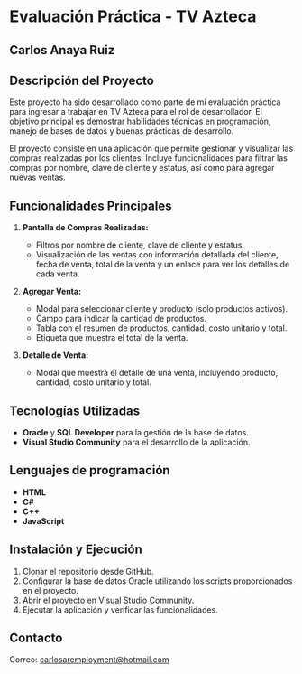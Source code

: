 # Evaluación Práctica - TV Azteca
## Carlos Anaya Ruiz
## Descripción del Proyecto

Este proyecto ha sido desarrollado como parte de mi evaluación práctica para ingresar a trabajar en TV Azteca para el rol de desarrollador. El objetivo principal es demostrar habilidades técnicas en programación, manejo de bases de datos y buenas prácticas de desarrollo. 

El proyecto consiste en una aplicación que permite gestionar y visualizar las compras realizadas por los clientes. Incluye funcionalidades para filtrar las compras por nombre, clave de cliente y estatus, así como para agregar nuevas ventas.

## Funcionalidades Principales

1. **Pantalla de Compras Realizadas:**
   - Filtros por nombre de cliente, clave de cliente y estatus.
   - Visualización de las ventas con información detallada del cliente, fecha de venta, total de la venta y un enlace para ver los detalles de cada venta.

2. **Agregar Venta:**
   - Modal para seleccionar cliente y producto (solo productos activos).
   - Campo para indicar la cantidad de productos.
   - Tabla con el resumen de productos, cantidad, costo unitario y total.
   - Etiqueta que muestra el total de la venta.

3. **Detalle de Venta:**
   - Modal que muestra el detalle de una venta, incluyendo producto, cantidad, costo unitario y total.

## Tecnologías Utilizadas

- **Oracle** y **SQL Developer** para la gestión de la base de datos.
- **Visual Studio Community** para el desarrollo de la aplicación.

## Lenguajes de programación

- **HTML**
- **C#**
- **C++**
- **JavaScript**

## Instalación y Ejecución

1. Clonar el repositorio desde GitHub.
2. Configurar la base de datos Oracle utilizando los scripts proporcionados en el proyecto.
3. Abrir el proyecto en Visual Studio Community.
4. Ejecutar la aplicación y verificar las funcionalidades.

## Contacto

Correo: carlosaremployment@hotmail.com
